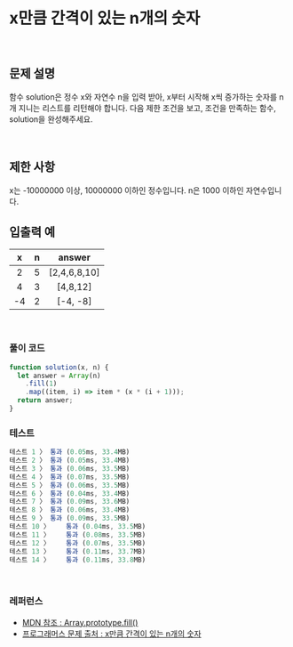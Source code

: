 # x만큼 간격이 있는 n개의 숫자

</br>

## 문제 설명

함수 solution은 정수 x와 자연수 n을 입력 받아, x부터 시작해 x씩 증가하는 숫자를 n개 지니는 리스트를 리턴해야 합니다. 다음 제한 조건을 보고, 조건을 만족하는 함수, solution을 완성해주세요.

</br>

## 제한 사항

x는 -10000000 이상, 10000000 이하인 정수입니다.
n은 1000 이하인 자연수입니다.
</br>

## 입출력 예

|  x  |  n  |    answer    |
| :-: | :-: | :----------: |
|  2  |  5  | [2,4,6,8,10] |
|  4  |  3  |   [4,8,12]   |
| -4  |  2  |   [-4, -8]   |

</br>

### 풀이 코드

```js
function solution(x, n) {
  let answer = Array(n)
    .fill(1)
    .map((item, i) => item * (x * (i + 1)));
  return answer;
}
```

### 테스트

```js
테스트 1 〉	통과 (0.05ms, 33.4MB)
테스트 2 〉	통과 (0.05ms, 33.4MB)
테스트 3 〉	통과 (0.06ms, 33.5MB)
테스트 4 〉	통과 (0.07ms, 33.5MB)
테스트 5 〉	통과 (0.06ms, 33.5MB)
테스트 6 〉	통과 (0.04ms, 33.4MB)
테스트 7 〉	통과 (0.09ms, 33.6MB)
테스트 8 〉	통과 (0.06ms, 33.4MB)
테스트 9 〉	통과 (0.09ms, 33.5MB)
테스트 10 〉	통과 (0.04ms, 33.5MB)
테스트 11 〉	통과 (0.08ms, 33.5MB)
테스트 12 〉	통과 (0.07ms, 33.5MB)
테스트 13 〉	통과 (0.11ms, 33.7MB)
테스트 14 〉	통과 (0.11ms, 33.8MB)
```

</br>

### 레퍼런스

- [ MDN 참조 : Array.prototype.fill() ](https://developer.mozilla.org/ko/docs/Web/JavaScript/Reference/Global_Objects/Array/fill)
- [ 프로그래머스 문제 출처 : x만큼 간격이 있는 n개의 숫자 ](https://school.programmers.co.kr/learn/courses/30/lessons/12954)

</br>
